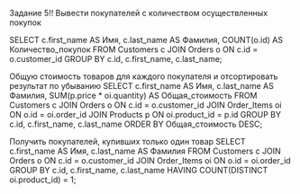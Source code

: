 Задание 5!!
Вывести покупателей с количеством осуществленных покупок

SELECT 
    c.first_name AS Имя,
    c.last_name AS Фамилия,
    COUNT(o.id) AS Количество_покупок
FROM 
    Customers c
JOIN 
    Orders o ON c.id = o.customer_id
GROUP BY 
    c.id, c.first_name, c.last_name;

Общую стоимость товаров для каждого покупателя и отсортировать результат по убыванию
SELECT 
    c.first_name AS Имя,
    c.last_name AS Фамилия,
    SUM(p.price * oi.quantity) AS Общая_стоимость
FROM 
    Customers c
JOIN 
    Orders o ON c.id = o.customer_id
JOIN 
    Order_Items oi ON o.id = oi.order_id
JOIN 
    Products p ON oi.product_id = p.id
GROUP BY 
    c.id, c.first_name, c.last_name
ORDER BY 
    Общая_стоимость DESC;

Получить покупателей, купивших только один товар
SELECT 
    c.first_name AS Имя,
    c.last_name AS Фамилия
FROM 
    Customers c
JOIN 
    Orders o ON c.id = o.customer_id
JOIN 
    Order_Items oi ON o.id = oi.order_id
GROUP BY 
    c.id, c.first_name, c.last_name
HAVING 
    COUNT(DISTINCT oi.product_id) = 1;
